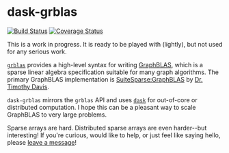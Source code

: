 # dask-grblas

[![Build Status](https://travis-ci.org/eriknw/dask-grblas.svg?branch=master)](https://travis-ci.org/eriknw/dask-grblas)
[![Coverage Status](https://coveralls.io/repos/eriknw/dask-grblas/badge.svg?branch=master)](https://coveralls.io/r/eriknw/dask-grblas)

This is a work in progress.  It is ready to be played with (lightly), but not used for any serious work.

[`grblas`](https://github.com/jim22k/grblas/) provides a high-level syntax for writing [GraphBLAS](https://github.com/GraphBLAS/GraphBLAS-Pointers), which is a sparse linear algebra specification suitable for many graph algorithms.  The primary GraphBLAS implementation is [SuiteSparse:GraphBLAS](https://github.com/DrTimothyAldenDavis/GraphBLAS/) by [Dr. Timothy Davis](http://faculty.cse.tamu.edu/davis/GraphBLAS.html).

`dask-grblas` mirrors the `grblas` API and uses [`dask`](https://dask.org/) for out-of-core or distributed computation.  I hope this can be a pleasant way to scale GraphBLAS to very large problems.

Sparse arrays are hard.  Distributed sparse arrays are even harder--but interesting!  If you're curious, would like to help, or just feel like saying hello, please [leave a message](https://github.com/eriknw/dask-grblas/issues)!
